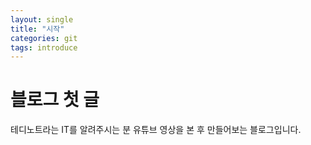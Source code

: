 ```yaml
---
layout: single
title: "시작"
categories: git
tags: introduce
---
```

# 블로그 첫 글
테디노트라는 IT를 알려주시는 분 유튜브 영상을 본 후 
만들어보는 블로그입니다.
